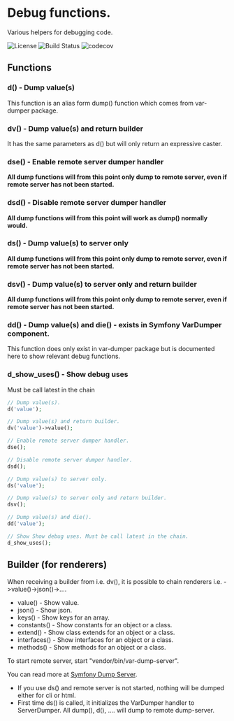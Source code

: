 # Debug functions.
Various helpers for debugging code.

![License](https://img.shields.io/packagist/l/corex/debug.svg)
![Build Status](https://travis-ci.org/corex/debug.svg?branch=master)
![codecov](https://codecov.io/gh/corex/debug/branch/master/graph/badge.svg)


## Functions

### d() - Dump value(s)
This function is an alias form dump() function which comes from var-dumper package.


### dv() - Dump value(s) and return builder
It has the same parameters as d() but will only return an expressive caster.


### dse() - Enable remote server dumper handler
**All dump functions will from this point only dump to remote server, even if remote server has not been started.**


### dsd() - Disable remote server dumper handler
**All dump functions will from this point will work as dump() normally would.**


### ds() - Dump value(s) to server only
**All dump functions will from this point only dump to remote server, even if remote server has not been started.**


### dsv() - Dump value(s) to server only and return builder
**All dump functions will from this point only dump to remote server, even if remote server has not been started.**


### dd() - Dump value(s) and die() - exists in Symfony VarDumper component.
This function does only exist in var-dumper package but is documented here to show relevant debug functions.


### d_show_uses() - Show debug uses
Must be call latest in the chain


```php
// Dump value(s).
d('value');

// Dump value(s) and return builder.
dv('value')->value();

// Enable remote server dumper handler.
dse();

// Disable remote server dumper handler.
dsd();

// Dump value(s) to server only.
ds('value');

// Dump value(s) to server only and return builder.
dsv();

// Dump value(s) and die().
dd('value');

// Show Show debug uses. Must be call latest in the chain.
d_show_uses();
```


## Builder (for renderers)
When receiving a builder from i.e. dv(), it is possible to chain renderers i.e. ->value()->json()->....

- value() - Show value.
- json() - Show json.
- keys() - Show keys for an array.
- constants() - Show constants for an object or a class.
- extend() - Show class extends for an object or a class.
- interfaces() - Show interfaces for an object or a class.
- methods() - Show methods for an object or a class.

To start remote server, start "vendor/bin/var-dump-server".

You can read more at [Symfony Dump Server](https://symfony.com/doc/current/components/var_dumper.html#the-dump-server).

- If you use ds() and remote server is not started, nothing will be dumped
either for cli or html.
- First time ds() is called, it initializes the VarDumper handler to ServerDumper.
All dump(), d(), .... will dump to remote dump-server. 
